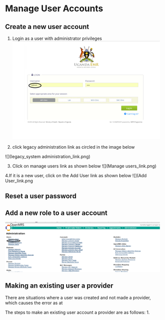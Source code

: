 # Manage User Accounts
## Create a new user account
1. Login as a user with administrator privileges
![](Log_in_as_Admin.png) 

2. click legacy administration link as circled in the image below

![](legacy_system administration_link.png)

3. Click on manage users link as shown below
![](Manage users_link.png)


4.If it is a new user, click on the Add User link as shown below
![](Add User_link.png

## Reset a user password

## Add a new role to a user account 

![](manage_user_roles.png)

## Making an existing user a provider
There are situations where a user was created and not made a provider, which causes the error as at 

The steps to make an existing user account a provider are as follows:
1. 

